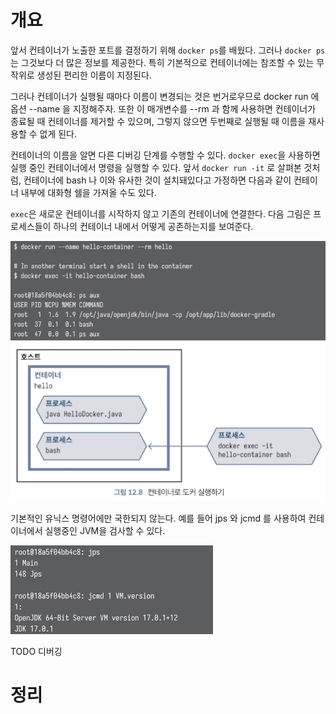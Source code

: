 <!-- Date: 2025-01-29 -->
<!-- Update Date: 2025-01-29 -->
<!-- File ID: bcce1132-e3fa-4b24-94d4-6fb31de61168 -->
<!-- Author: Seoyeon Jang -->

# 개요

앞서 컨테이너가 노출한 포트를 결정하기 위해 `docker ps`를 배웠다. 그러나 `docker ps`는 그것보다 더 많은 정보를 제공한다. 특히 기본적으로 컨테이너에는 참조할 수 있는 무작위로 생성된 편리한 이름이 지정된다.

그러나 컨테이너가 실행될 때마다 이름이 변경되는 것은 번거로우므로 docker run 에 옵션 --name 을 지정해주자. 또한 이 매개변수를 --rm 과 함께 사용하면 컨테이너가 종료될 때 컨테이너를 제거할 수 있으며, 그렇지 않으면 두번째로 실행될 때 이름을 재사용할 수 없게 된다.

컨테이너의 이름을 알면 다른 디버깅 단계를 수행할 수 있다. `docker exec`을 사용하면 실행 중인 컨테이너에서 명령을 실행할 수 있다. 앞서 `docker run -it` 로 살펴본 것처럼, 컨테이너에 bash 나 이와 유사한 것이 설치돼있다고 가정하면 다음과 같이 컨테이너 내부에 대화형 쉘을 가져올 수도 있다.

`exec`은 새로운 컨테이너를 시작하지 않고 기존의 컨테이너에 연결한다. 다음 그림은 프로세스들이 하나의 컨테이너 내에서 어떻게 공존하는지를 보여준다.

![](.12.3.6_도커에서의_디버깅_images/0b6d48b5.png)
![](.12.3.6_도커에서의_디버깅_images/e13de4c2.png)

기본적인 유닉스 명령어에만 국한되지 않는다. 예를 들어 jps 와 jcmd 를 사용하여 컨테이너에서 실행중인 JVM을 검사할 수 있다.

![](.12.3.6_도커에서의_디버깅_images/144e165d.png)

TODO 디버깅

# 정리


